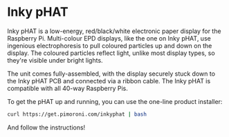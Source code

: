<!--
---
name: Inky pHAT
class: board
type: display
formfactor: pHAT
manufacturer: Pimoroni
description: An e-paper display for your Raspberry Pi
url: https://shop.pimoroni.com/products/inky-phat
github: https://github.com/pimoroni/inky
buy: https://shop.pimoroni.com/products/inky-phat
image: 'inkyphat.png'
pincount: 40
eeprom: no
power:
  '1':
  '2':
ground:
  '6':
  '9':
  '14':
  '20':
  '25':
  '30':
  '34':
  '39':
pin:
  '11':
    name: Chip Busy
    mode: input
  '13':
    name: Chip Reset
    mode: output
    active: low
  '15':
    name: Chip Command
    mode: output
    active: high
  '19':
    mode: spi
  '23':
    mode: spi
  '24':
    name: Chip Select
    mode: chipselect
    active: high
-->
# Inky pHAT

Inky pHAT is a low-energy, red/black/white electronic paper display for the Raspberry Pi. Multi-colour EPD displays, like the one on Inky pHAT, use ingenious electrophoresis to pull coloured particles up and down on the display. The coloured particles reflect light, unlike most display types, so they're visible under bright lights.

The unit comes fully-assembled, with the display securely stuck down to the Inky pHAT PCB and connected via a ribbon cable. The Inky pHAT is compatible with all 40-way Raspberry Pis.

To get the pHAT up and running, you can use the one-line product installer:

```bash
curl https://get.pimoroni.com/inkyphat | bash
```

And follow the instructions!
